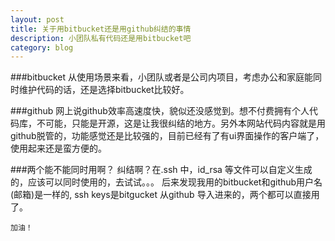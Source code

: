 ```yaml
---
layout: post
title: 关于用bitbucket还是用github纠结的事情
description: 小团队私有代码还是用bitbucket吧
category: blog
---
```

###bitbucket
从使用场景来看，小团队或者是公司内项目，考虑办公和家庭能同时维护代码的话，还是选择bitbucket比较好。

###github
网上说github效率高速度快，貌似还没感觉到。想不付费拥有个人代码库，不可能，只能是开源，这是让我很纠结的地方。另外本网站代码内容就是用github脱管的，功能感觉还是比较强的，目前已经有了有ui界面操作的客户端了，使用起来还是蛮方便的。

###两个能不能同时用啊？
纠结啊？在.ssh 中，id_rsa 等文件可以自定义生成的，应该可以同时使用的，去试试。。。
后来发现我用的bitbucket和github用户名(邮箱)是一样的, ssh keys是bitgucket 从github 导入进来的，两个都可以直接用了。

```
加油！
```
